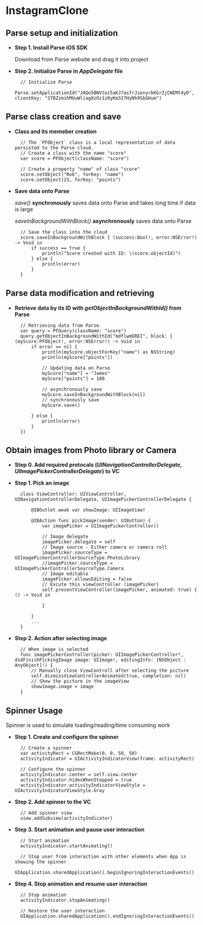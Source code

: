 # InstagramClone
Parse setup and initialization
------------------------------
* **Step 1. Install Parse iOS SDK**
    
    Download from Parse website and drag it into project
    
* **Step 2. Initialize Parse in *AppDelegate* file**

        // Initialize Parse
        Parse.setApplicationId("JAQo5BNVtoi5aKJ7asfrJzonyrbKGrZjCWEMt4yD", clientKey: "STBZzmihMUuWliag8zOz1z0yKm327HyNh9SbGHum")
        
Parse class creation and save
-----------------------------
* **Class and its memeber creation**

        // The `PFObject` class is a local representation of data persisted to the Parse cloud.
        // Create a class with the name "score"
        var score = PFObject(className: "score")
        
        // Create a property "name" of class "score"
        score.setObject("Rob", forKey: "name")
        score.setObject(23, forKey: "points")
        
* **Save data onto Parse**

    *save()* **synchronously** saves data onto Parse and takes long time if data is large
    
    *saveInBackgroundWithBlock()* **asynchronously** saves data onto Parse

        // Save the class into the cloud
        score.saveInBackgroundWithBlock { (success:Bool!, error:NSError!) -> Void in
            if success == true {
                println("Score created with ID: \(score.objectId)")
            } else {
                println(error)
            }
        }
      
Parse data modification and retrieving
-------------------------------------
* **Retrieve data by its ID with *getObjectInBackgroundWithId()* from Parse**

        // Retrieving data from Parse
        var query = PFQuery(className: "score")
        query.getObjectInBackgroundWithId("mdflwmEREI", block: { (myScore:PFObject!, error:NSError!) -> Void in
            if error == nil {
                println(myScore.objectForKey("name") as NSString)
                println(myScore["points"])
                
                // Updating data on Parse
                myScore["name"] = "James"
                myScore["points"] = 100
                
                // asynchronously save
                myScore.saveInBackgroundWithBlock(nil)
                // synchronously save
                myScore.save()
                
            } else {
                println(error)
            }
        })

Obtain images from Photo library or Camera
------------------------------------------
* **Step 0. Add required protocals (*UINavigationControllerDelegate, UIImagePickerControllerDelegate*) to VC**

* **Step 1. Pick an image**

        class ViewController: UIViewController, UINavigationControllerDelegate, UIImagePickerControllerDelegate {
        
            @IBOutlet weak var showImage: UIImageView!
            
            @IBAction func pickImage(sender: UIButton) {
                var imagePicker = UIImagePickerController()
                
                // Image delegate
                imagePicker.delegate = self
                // Image source - Either camera or camera roll
                imagePicker.sourceType = UIImagePickerControllerSourceType.PhotoLibrary
                //imagePicker.sourceType = UIImagePickerControllerSourceType.Camera
                // Image editable
                imagePicker.allowsEditing = false
                // Excute this viewController (imagePicker)
                self.presentViewController(imagePicker, animated: true) { () -> Void in
                    
                }
                
            }
            ...
        }    

* **Step 2. Action after selecting image**

        // When image is selected
        func imagePickerController(picker: UIImagePickerController!, didFinishPickingImage image: UIImage!, editingInfo: [NSObject : AnyObject]!) {
            // Manually close ViewControll after selecting the picture
            self.dismissViewControllerAnimated(true, completion: nil)
            // Show the picture in the imageView
            showImage.image = image
        }
        
Spinner Usage
-------------
Spinner is used to simulate loading/reading/time consuming work

* **Step 1. Create and configure the spinner**

        // Create a spinner
        var activityRect = CGRectMake(0, 0, 50, 50)
        activityIndicator = UIActivityIndicatorView(frame: activityRect)
        
        // Configure the spinner
        activityIndicator.center = self.view.center
        activityIndicator.hidesWhenStopped = true
        activityIndicator.activityIndicatorViewStyle = UIActivityIndicatorViewStyle.Gray
        
* **Step 2. Add spinner to the VC**

        // Add spinner view
        view.addSubview(activityIndicator)
        
* **Step 3. Start animation and pause user interaction**

        // Start animation
        activityIndicator.startAnimating()
        
        // Stop user from interaction with other elements when App is showing the spinner
        UIApplication.sharedApplication().beginIgnoringInteractionEvents()
        
* **Step 4. Stop animation and resume user interaction**

        // Stop animation
        activityIndicator.stopAnimating()
        
        // Restore the user interaction
        UIApplication.sharedApplication().endIgnoringInteractionEvents()
        
        

